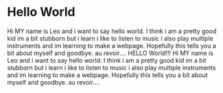 # Hello World
<!doctype html>
<html lang="en">
<head>
  Hi MY name is Leo and i want to say hello world. I think i am a pretty good kid im a bit stubborn but i learn i like to listen to music i also play multiple instruments and im learning to make a webpage. Hopefully this tells you a bit about myself and goodbye. au revoir....
  <meta charset="utf-8">
  <meta name="viewport" content="width=device-width, initial-scale=1">

  <title>A Basic HTML5 Template</title>
  <meta name="description" content="A simple HTML5 Template for new projects.">
  <meta name="author" content="SitePoint">

  <meta property="og:title" content="A Basic HTML5 Template">
  <meta property="og:type" content="website">
  <meta property="og:url" content="https://www.sitepoint.com/a-basic-html5-template/">
  <meta property="og:description" content="A simple HTML5 Template for new projects.">
  <meta property="og:image" content="image.png">
</head>

<body>
  <!-- content here...-->
 HELLO World!!! Hi MY name is Leo and i want to say hello world. I think i am a pretty good kid im a bit stubborn but i learn i like to listen to music i also play multiple instruments and im learning to make a webpage. Hopefully this tells you a bit about myself and goodbye. au revoir....
 
</body>
</html>
